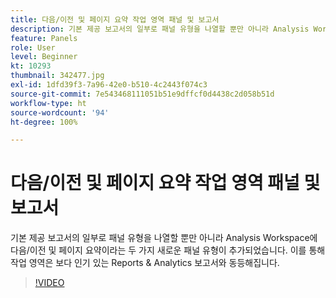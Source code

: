 ```yaml
---
title: 다음/이전 및 페이지 요약 작업 영역 패널 및 보고서
description: 기본 제공 보고서의 일부로 패널 유형을 나열할 뿐만 아니라 Analysis Workspace에 다음/이전 및 페이지 요약이라는 두 가지 새로운 패널 유형이 추가되었습니다. 이를 통해 작업 영역은 보다 인기 있는 Reports & Analytics 보고서와 동등해집니다.
feature: Panels
role: User
level: Beginner
kt: 10293
thumbnail: 342477.jpg
exl-id: 1dfd39f3-7a96-42e0-b510-4c2443f074c3
source-git-commit: 7e543468111051b51e9dffcf0d4438c2d058b51d
workflow-type: ht
source-wordcount: '94'
ht-degree: 100%

---
```


# 다음/이전 및 페이지 요약 작업 영역 패널 및 보고서

기본 제공 보고서의 일부로 패널 유형을 나열할 뿐만 아니라 Analysis Workspace에 다음/이전 및 페이지 요약이라는 두 가지 새로운 패널 유형이 추가되었습니다. 이를 통해 작업 영역은 보다 인기 있는 Reports &amp; Analytics 보고서와 동등해집니다.

>[!VIDEO](https://video.tv.adobe.com/v/342477/?quality=12&learn=on)
